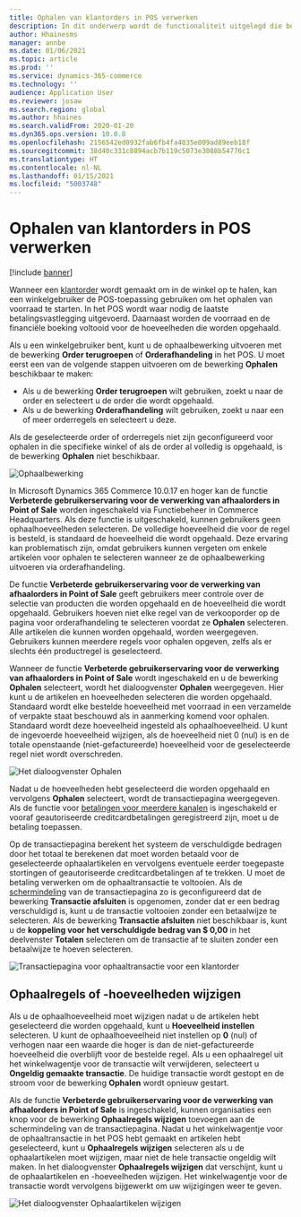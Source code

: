 ```yaml
---
title: Ophalen van klantorders in POS verwerken
description: In dit onderwerp wordt de functionaliteit uitgelegd die beschikbaar is in de POS-toepassing (Point of Sale) voor de verwerking van het ophalen van klantorders.
author: Hhainesms
manager: annbe
ms.date: 01/06/2021
ms.topic: article
ms.prod: ''
ms.service: dynamics-365-commerce
ms.technology: ''
audience: Application User
ms.reviewer: josaw
ms.search.region: global
ms.author: hhaines
ms.search.validFrom: 2020-01-20
ms.dyn365.ops.version: 10.0.8
ms.openlocfilehash: 2156542ed0932fab6fb4fa4035e009ad89eeb18f
ms.sourcegitcommit: 38d40c331c8894acb7b119c5073e3088b54776c1
ms.translationtype: HT
ms.contentlocale: nl-NL
ms.lasthandoff: 01/15/2021
ms.locfileid: "5003748"
---
```

# <a name="process-customer-order-pickups-in-pos"></a>Ophalen van klantorders in POS verwerken

[!include [banner](includes/banner.md)]

Wanneer een [klantorder](customer-orders-overview.md) wordt gemaakt om in de winkel op te halen, kan een winkelgebruiker de POS-toepassing gebruiken om het ophalen van voorraad te starten. In het POS wordt waar nodig de laatste betalingsvastlegging uitgevoerd. Daarnaast worden de voorraad en de financiële boeking voltooid voor de hoeveelheden die worden opgehaald.

Als u een winkelgebruiker bent, kunt u de ophaalbewerking uitvoeren met de bewerking **Order terugroepen** of **Orderafhandeling** in het POS. U moet eerst een van de volgende stappen uitvoeren om de bewerking **Ophalen** beschikbaar te maken:

- Als u de bewerking **Order terugroepen** wilt gebruiken, zoekt u naar de order en selecteert u de order die wordt opgehaald.
- Als u de bewerking **Orderafhandeling** wilt gebruiken, zoekt u naar een of meer orderregels en selecteert u deze.

Als de geselecteerde order of orderregels niet zijn geconfigureerd voor ophalen in die specifieke winkel of als de order al volledig is opgehaald, is de bewerking **Ophalen** niet beschikbaar.

![Ophaalbewerking](media/pickupoperation.png)

In Microsoft Dynamics 365 Commerce 10.0.17 en hoger kan de functie **Verbeterde gebruikerservaring voor de verwerking van afhaalorders in Point of Sale** worden ingeschakeld via Functiebeheer in Commerce Headquarters. Als deze functie is uitgeschakeld, kunnen gebruikers geen ophaalhoeveelheden selecteren. De volledige hoeveelheid die voor de regel is besteld, is standaard de hoeveelheid die wordt opgehaald. Deze ervaring kan problematisch zijn, omdat gebruikers kunnen vergeten om enkele artikelen voor ophalen te selecteren wanneer ze de ophaalbewerking uitvoeren via orderafhandeling.

De functie **Verbeterde gebruikerservaring voor de verwerking van afhaalorders in Point of Sale** geeft gebruikers meer controle over de selectie van producten die worden opgehaald en de hoeveelheid die wordt opgehaald. Gebruikers hoeven niet elke regel van de verkooporder op de pagina voor orderafhandeling te selecteren voordat ze **Ophalen** selecteren. Alle artikelen die kunnen worden opgehaald, worden weergegeven. Gebruikers kunnen meerdere regels voor ophalen opgeven, zelfs als er slechts één productregel is geselecteerd.

Wanneer de functie **Verbeterde gebruikerservaring voor de verwerking van afhaalorders in Point of Sale** wordt ingeschakeld en u de bewerking **Ophalen** selecteert, wordt het dialoogvenster **Ophalen** weergegeven. Hier kunt u de artikelen en hoeveelheden selecteren die worden opgehaald. Standaard wordt elke bestelde hoeveelheid met voorraad in een verzamelde of verpakte staat beschouwd als in aanmerking komend voor ophalen. Standaard wordt deze hoeveelheid ingesteld als ophaalhoeveelheid. U kunt de ingevoerde hoeveelheid wijzigen, als de hoeveelheid niet 0 (nul) is en de totale openstaande (niet-gefactureerde) hoeveelheid voor de geselecteerde regel niet wordt overschreden.

![Het dialoogvenster Ophalen](media/pickupselect.png)

Nadat u de hoeveelheden hebt geselecteerd die worden opgehaald en vervolgens **Ophalen** selecteert, wordt de transactiepagina weergegeven. Als de functie voor [betalingen voor meerdere kanalen](omni-channel-payments.md) is ingeschakeld er vooraf geautoriseerde creditcardbetalingen geregistreerd zijn, moet u de betaling toepassen.

Op de transactiepagina berekent het systeem de verschuldigde bedragen door het totaal te berekenen dat moet worden betaald voor de geselecteerde ophaalartikelen en vervolgens eventuele eerder toegepaste stortingen of geautoriseerde creditcardbetalingen af te trekken. U moet de betaling verwerken om de ophaaltransactie te voltooien. Als de [schermindeling](pos-screen-layouts.md) van de transactiepagina zo is geconfigureerd dat de bewerking **Transactie afsluiten** is opgenomen, zonder dat er een bedrag verschuldigd is, kunt u de transactie voltooien zonder een betaalwijze te selecteren. Als de bewerking **Transactie afsluiten** niet beschikbaar is, kunt u de **koppeling voor het verschuldigde bedrag van $ 0,00** in het deelvenster **Totalen** selecteren om de transactie af te sluiten zonder een betaalwijze te hoeven selecteren.

![Transactiepagina voor ophaaltransactie voor een klantorder](media/pickupcart.png)

## <a name="changing-pickup-lines-or-quantities"></a>Ophaalregels of -hoeveelheden wijzigen

Als u de ophaalhoeveelheid moet wijzigen nadat u de artikelen hebt geselecteerd die worden opgehaald, kunt u **Hoeveelheid instellen** selecteren. U kunt de ophaalhoeveelheid niet instellen op **0** (nul) of verhogen naar een waarde die hoger is dan de niet-gefactureerde hoeveelheid die overblijft voor de bestelde regel. Als u een ophaalregel uit het winkelwagentje voor de transactie wilt verwijderen, selecteert u **Ongeldig gemaakte transactie**. De huidige transactie wordt gestopt en de stroom voor de bewerking **Ophalen** wordt opnieuw gestart.

Als de functie **Verbeterde gebruikerservaring voor de verwerking van afhaalorders in Point of Sale** is ingeschakeld, kunnen organisaties een knop voor de bewerking **Ophaalregels wijzigen** toevoegen aan de schermindeling van de transactiepagina. Nadat u het winkelwagentje voor de ophaaltransactie in het POS hebt gemaakt en artikelen hebt geselecteerd, kunt u **Ophaalregels wijzigen** selecteren als u de ophaalartikelen moet wijzigen, maar niet de hele transactie ongeldig wilt maken. In het dialoogvenster **Ophaalregels wijzigen** dat verschijnt, kunt u de ophaalartikelen en -hoeveelheden wijzigen. Het winkelwagentje voor de transactie wordt vervolgens bijgewerkt om uw wijzigingen weer te geven.

![Het dialoogvenster Ophaalartikelen wijzigen](media/pickupchange.png)
